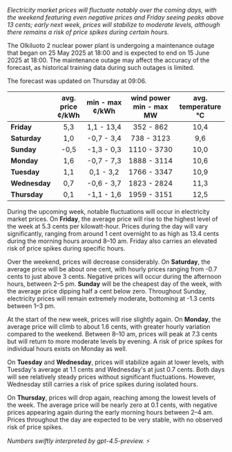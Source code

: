 *Electricity market prices will fluctuate notably over the coming days, with the weekend featuring even negative prices and Friday seeing peaks above 13 cents; early next week, prices will stabilize to moderate levels, although there remains a risk of price spikes during certain hours.*

The Olkiluoto 2 nuclear power plant is undergoing a maintenance outage that began on 25 May 2025 at 18:00 and is expected to end on 15 June 2025 at 18:00. The maintenance outage may affect the accuracy of the forecast, as historical training data during such outages is limited.

The forecast was updated on Thursday at 09:06.

|             | avg.<br>price<br>¢/kWh | min - max<br>¢/kWh | wind power<br>min - max<br>MW | avg.<br>temperature<br>°C |
|:------------|:----------------------:|:------------------:|:-----------------------------:|:-------------------------:|
| **Friday**      |          5,3           |     1,1 - 13,4     |          352 - 862            |           10,4            |
| **Saturday**    |          1,0           |    -0,7 - 3,4      |          738 - 3123           |            9,6            |
| **Sunday**      |         -0,5           |    -1,3 - 0,3      |         1110 - 3730           |           10,0            |
| **Monday**      |          1,6           |    -0,7 - 7,3      |         1888 - 3114           |           10,6            |
| **Tuesday**     |          1,1           |     0,1 - 3,2      |         1766 - 3347           |           10,9            |
| **Wednesday**   |          0,7           |    -0,6 - 3,7      |         1823 - 2824           |           11,3            |
| **Thursday**    |          0,1           |    -1,1 - 1,6      |         1959 - 3151           |           12,5            |

During the upcoming week, notable fluctuations will occur in electricity market prices. On **Friday**, the average price will rise to the highest level of the week at 5.3 cents per kilowatt-hour. Prices during the day will vary significantly, ranging from around 1 cent overnight to as high as 13.4 cents during the morning hours around 8–10 am. Friday also carries an elevated risk of price spikes during specific hours.

Over the weekend, prices will decrease considerably. On **Saturday**, the average price will be about one cent, with hourly prices ranging from -0.7 cents to just above 3 cents. Negative prices will occur during the afternoon hours, between 2–5 pm. **Sunday** will be the cheapest day of the week, with the average price dipping half a cent below zero. Throughout Sunday, electricity prices will remain extremely moderate, bottoming at -1.3 cents between 1–3 pm.

At the start of the new week, prices will rise slightly again. On **Monday**, the average price will climb to about 1.6 cents, with greater hourly variation compared to the weekend. Between 8–10 am, prices will peak at 7.3 cents but will return to more moderate levels by evening. A risk of price spikes for individual hours exists on Monday as well.

On **Tuesday** and **Wednesday**, prices will stabilize again at lower levels, with Tuesday's average at 1.1 cents and Wednesday's at just 0.7 cents. Both days will see relatively steady prices without significant fluctuations. However, Wednesday still carries a risk of price spikes during isolated hours.

On **Thursday**, prices will drop again, reaching among the lowest levels of the week. The average price will be nearly zero at 0.1 cents, with negative prices appearing again during the early morning hours between 2–4 am. Prices throughout the day are expected to be very stable, with no observed risk of price spikes.

*Numbers swiftly interpreted by gpt-4.5-preview.* ⚡
